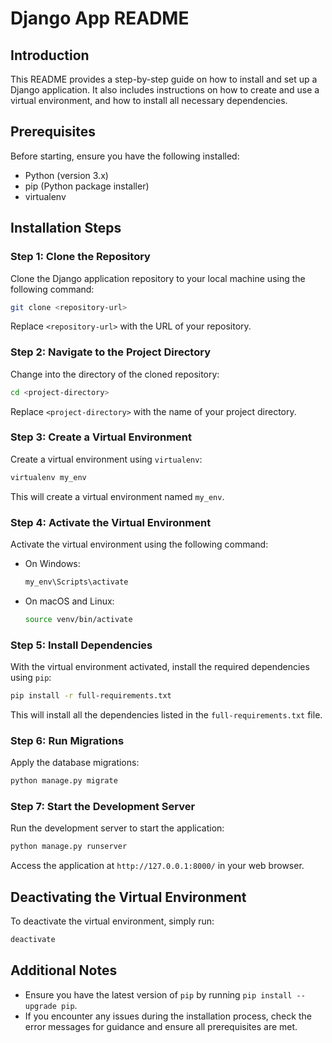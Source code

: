 # Django App README

## Introduction

This README provides a step-by-step guide on how to install and set up a Django application. It also includes instructions on how to create and use a virtual environment, and how to install all necessary dependencies.

## Prerequisites

Before starting, ensure you have the following installed:

- Python (version 3.x)
- pip (Python package installer)
- virtualenv

## Installation Steps

### Step 1: Clone the Repository

Clone the Django application repository to your local machine using the following command:

```bash
git clone <repository-url>
```

Replace `<repository-url>` with the URL of your repository.

### Step 2: Navigate to the Project Directory

Change into the directory of the cloned repository:

```bash
cd <project-directory>
```

Replace `<project-directory>` with the name of your project directory.

### Step 3: Create a Virtual Environment

Create a virtual environment using `virtualenv`:

```bash
virtualenv my_env
```

This will create a virtual environment named `my_env`.

### Step 4: Activate the Virtual Environment

Activate the virtual environment using the following command:

- On Windows:
  ```bash
  my_env\Scripts\activate
  ```
- On macOS and Linux:
  ```bash
  source venv/bin/activate
  ```

### Step 5: Install Dependencies

With the virtual environment activated, install the required dependencies using `pip`:

```bash
pip install -r full-requirements.txt
```

This will install all the dependencies listed in the `full-requirements.txt` file.

### Step 6: Run Migrations

Apply the database migrations:

```bash
python manage.py migrate
```

### Step 7: Start the Development Server

Run the development server to start the application:

```bash
python manage.py runserver
```

Access the application at `http://127.0.0.1:8000/` in your web browser.

## Deactivating the Virtual Environment

To deactivate the virtual environment, simply run:

```bash
deactivate
```

## Additional Notes

- Ensure you have the latest version of `pip` by running `pip install --upgrade pip`.
- If you encounter any issues during the installation process, check the error messages for guidance and ensure all prerequisites are met.
